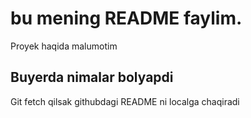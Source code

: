 # bu mening README faylim.
Proyek haqida malumotim

## Buyerda nimalar bolyapdi

Git fetch qilsak githubdagi  README ni localga chaqiradi

